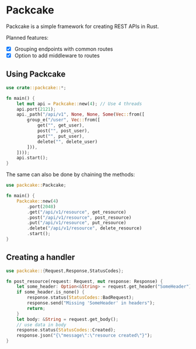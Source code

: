 # Packcake

Packcake is a simple framework for creating REST APIs in Rust.

Planned features:

- [x] Grouping endpoints with common routes
- [x] Option to add middleware to routes

## Using Packcake

````rust
use crate::packcake::*;

fn main() {
    let mut api = Packcake::new(4); // Use 4 threads
    api.port(2121);
    api._path("/api/v1", None, None, Some(Vec::from([
        group_e("/user", Vec::from([
            get("", get_user),
            post("", post_user),
            put("", put_user),
            delete("", delete_user)
        ])),
    ])));
    api.start();
}
````

The same can also be done by chaining the methods:

````rust
use packcake::Packcake;

fn main() {
    Packcake::new(4)
        .port(2048)
        .get("/api/v1/resource", get_resource)
        .post("/api/v1/resource", post_resource)
        .put("/api/v1/resource", put_resource)
        .delete("/api/v1/resource", delete_resource)
        .start();
}
````

## Creating a handler

````rust
use packcake::{Request,Response,StatusCodes};

fn post_resource(request: Request, mut response: Response) {
    let some_header: Option<&String> = request.get_header("SomeHeader");
    if some_header.is_none() {
        response.status(StatusCodes::BadRequest);
        response.send("Missing 'SomeHeader' in headers");
        return;
    }
    let body: &String = request.get_body();
    // use data in body
    response.status(StatusCodes::Created);
    response.json("{\"message\":\"resource created\"}");
}
````